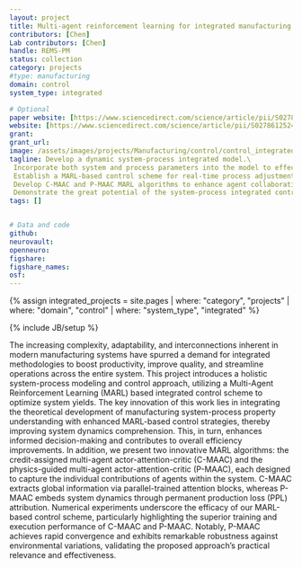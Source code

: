 ```yaml
---
layout: project
title: Multi-agent reinforcement learning for integrated manufacturing system-process control
contributors: [Chen]
Lab contributors: [Chen]
handle: REMS-PM
status: collection
category: projects
#type: manufacturing
domain: control
system_type: integrated

# Optional
paper website: [https://www.sciencedirect.com/science/article/pii/S0278612524001845]
website: [https://www.sciencedirect.com/science/article/pii/S0278612524001845]
grant:
grant_url:
image: /assets/images/projects/Manufacturing/control/control_integrated.png
tagline: Develop a dynamic system-process integrated model.\
 Incorporate both system and process parameters into the model to effectively evaluate dynamics.\
 Establish a MARL-based control scheme for real-time process adjustments to optimize system yields.\
 Develop C-MAAC and P-MAAC MARL algorithms to enhance agent collaboration with system properties.\
 Demonstrate the great potential of the system-process integrated control in manufacturing industry.
tags: []


# Data and code
github: 
neurovault:
openneuro:
figshare:
figshare_names:
osf:
---
```

{% assign integrated_projects = site.pages | where: "category", "projects" | where: "domain", "control" | where: "system_type", "integrated" %}


{% include JB/setup %}

The increasing complexity, adaptability, and interconnections inherent in modern manufacturing systems have spurred a demand for integrated methodologies to boost productivity, improve quality, and streamline operations across the entire system. 
This project introduces a holistic system-process modeling and control approach, utilizing a Multi-Agent Reinforcement Learning (MARL) based integrated control scheme to optimize system yields. 
The key innovation of this work lies in integrating the theoretical development of manufacturing system-process property understanding with enhanced MARL-based control strategies, thereby improving system dynamics comprehension. 
This, in turn, enhances informed decision-making and contributes to overall efficiency improvements. In addition, we present two innovative MARL algorithms: the credit-assigned multi-agent actor-attention-critic (C-MAAC) and the physics-guided multi-agent actor-attention-critic (P-MAAC), each designed to capture the individual contributions of agents within the system. 
C-MAAC extracts global information via parallel-trained attention blocks, whereas P-MAAC embeds system dynamics through permanent production loss (PPL) attribution. 
Numerical experiments underscore the efficacy of our MARL-based control scheme, particularly highlighting the superior training and execution performance of C-MAAC and P-MAAC. Notably, P-MAAC achieves rapid convergence and exhibits remarkable robustness against environmental variations, validating the proposed approach’s practical relevance and effectiveness.


